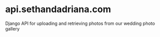 # api.sethandadriana.com
Django API for uploading and retrieving photos from our wedding photo gallery
